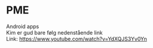 # PME
Android apps  
Kim er gud bare følg nedenstående link  
Link: https://www.youtube.com/watch?v=YdXQJS3Yv0Yn 
